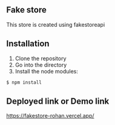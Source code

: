 ## Fake store

This store is created using fakestoreapi 

## Installation

1. Clone the repository
2. Go into the directory 
3. Install the node modules: 
```sh
$ npm install
```
## Deployed link or Demo link

https://fakestore-rohan.vercel.app/

